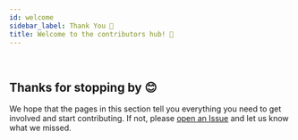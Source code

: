 ```yaml
---
id: welcome
sidebar_label: Thank You 🎉
title: Welcome to the contributors hub! 🎉
---
```


<br>

## Thanks for stopping by 😊

We hope that the pages in this section tell you everything you need to get involved and start contributing. If not, please [open an Issue](https://github.com/1Hive/mvp/issues) and let us know what we missed. 


<br>

